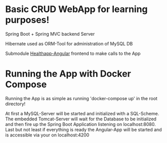 # Basic CRUD WebApp for learning purposes!

Spring Boot + Spring MVC backend Server

Hibernate used as ORM-Tool for administration of MySQL DB

Submodule [Healthapp-Angular](https://github.com/Lockoo/HealthApp-Angular) frontend to make calls to the App



# Running the App with Docker Compose

Running the App is as simple as running 'docker-compose up' in the root directory!

At first a MySQL-Server will be started and initialized with a SQL-Scheme.
The embedded Tomcat-Server will wait for the Database to be initialized and then fire up the Spring Boot Application listening on localhost:8080.
Last but not least if everything is ready the Angular-App will be started and is accessible via your on localhost:4200